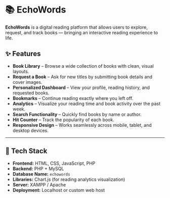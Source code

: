 # 📚 EchoWords

**EchoWords** is a digital reading platform that allows users to explore, request, and track books — bringing an interactive reading experience to life.

## ✨ Features

- **Book Library** – Browse a wide collection of books with clean, visual layouts.  
- **Request a Book** – Ask for new titles by submitting book details and cover images.  
- **Personalized Dashboard** – View your profile, reading history, and requested books.  
- **Bookmarks** – Continue reading exactly where you left off.  
- **Analytics** – Visualize your reading time and book activity over the past week.  
- **Search Functionality** – Quickly find books by name or author.  
- **Hit Counter** – Track the popularity of each book.  
- **Responsive Design** – Works seamlessly across mobile, tablet, and desktop devices.  

---

## 🧠 Tech Stack

- **Frontend:** HTML, CSS, JavaScript, PHP  
- **Backend:** PHP + MySQL  
- **Database Name:** `echowords`  
- **Libraries:** Chart.js (for reading analytics visualization)  
- **Server:** XAMPP / Apache  
- **Deployment:** Localhost or custom web host  

